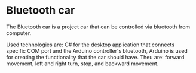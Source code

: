 # Bluetooth car

The Bluetooth car  is a project car that can be controlled via bluetooth from computer.

Used technologies are: C# for the desktop application that connects specific COM port and the Arduino controller's bluetooth, 
  Arduino is used for creating the functionality that the car should have. Theu are: forward movement, left and right turn, stop, and backward movement.
